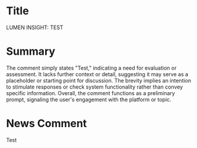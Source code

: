 # Title
LUMEN INSIGHT: TEST

# Summary
The comment simply states "Test," indicating a need for evaluation or assessment. It lacks further context or detail, suggesting it may serve as a placeholder or starting point for discussion. The brevity implies an intention to stimulate responses or check system functionality rather than convey specific information. Overall, the comment functions as a preliminary prompt, signaling the user's engagement with the platform or topic.

# News Comment
Test
